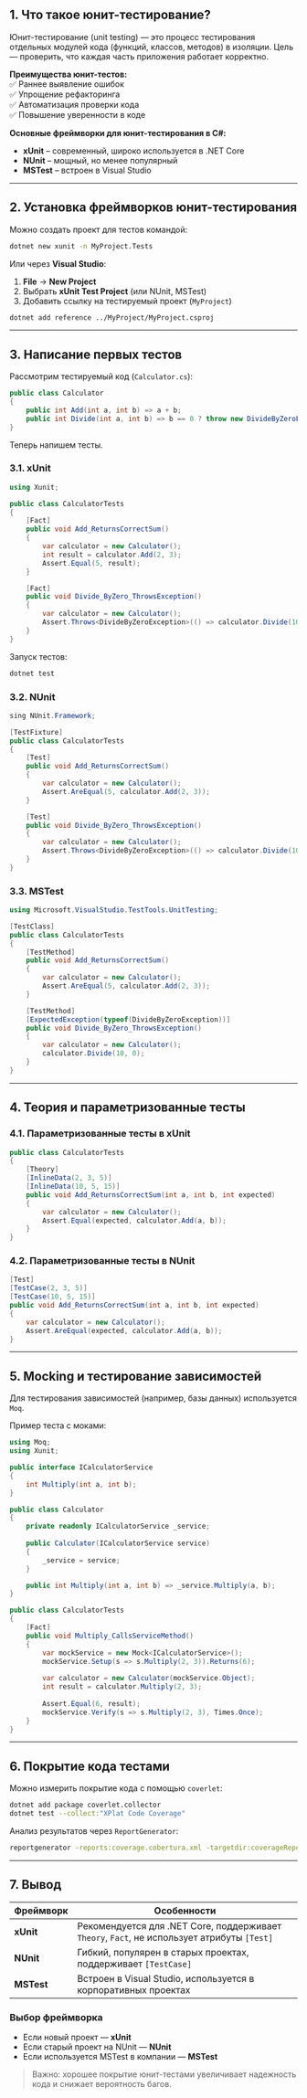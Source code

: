 ## **1. Что такое юнит-тестирование?**

Юнит-тестирование (unit testing) — это процесс тестирования отдельных модулей кода (функций, классов, методов) в изоляции. Цель — проверить, что каждая часть приложения работает корректно.

**Преимущества юнит-тестов:**  
✅ Раннее выявление ошибок  
✅ Упрощение рефакторинга  
✅ Автоматизация проверки кода  
✅ Повышение уверенности в коде

**Основные фреймворки для юнит-тестирования в C#:**

- **xUnit** – современный, широко используется в .NET Core
- **NUnit** – мощный, но менее популярный
- **MSTest** – встроен в Visual Studio

---

## **2. Установка фреймворков юнит-тестирования**

Можно создать проект для тестов командой:

```sh
dotnet new xunit -n MyProject.Tests

```

Или через **Visual Studio**:

1. **File** → **New Project**
2. Выбрать **xUnit Test Project** (или NUnit, MSTest)
3. Добавить ссылку на тестируемый проект (`MyProject`)

```sh
dotnet add reference ../MyProject/MyProject.csproj

```

---

## **3. Написание первых тестов**

Рассмотрим тестируемый код (`Calculator.cs`):

```C#
public class Calculator
{
    public int Add(int a, int b) => a + b;
    public int Divide(int a, int b) => b == 0 ? throw new DivideByZeroException() : a / b;
}

```

Теперь напишем тесты.

### **3.1. xUnit**

```C#
using Xunit;

public class CalculatorTests
{
    [Fact]
    public void Add_ReturnsCorrectSum()
    {
        var calculator = new Calculator();
        int result = calculator.Add(2, 3);
        Assert.Equal(5, result);
    }

    [Fact]
    public void Divide_ByZero_ThrowsException()
    {
        var calculator = new Calculator();
        Assert.Throws<DivideByZeroException>(() => calculator.Divide(10, 0));
    }
}

```

Запуск тестов:

```sh
dotnet test

```

### **3.2. NUnit**

```C#
sing NUnit.Framework;

[TestFixture]
public class CalculatorTests
{
    [Test]
    public void Add_ReturnsCorrectSum()
    {
        var calculator = new Calculator();
        Assert.AreEqual(5, calculator.Add(2, 3));
    }

    [Test]
    public void Divide_ByZero_ThrowsException()
    {
        var calculator = new Calculator();
        Assert.Throws<DivideByZeroException>(() => calculator.Divide(10, 0));
    }
}

```

### **3.3. MSTest**

```C#
using Microsoft.VisualStudio.TestTools.UnitTesting;

[TestClass]
public class CalculatorTests
{
    [TestMethod]
    public void Add_ReturnsCorrectSum()
    {
        var calculator = new Calculator();
        Assert.AreEqual(5, calculator.Add(2, 3));
    }

    [TestMethod]
    [ExpectedException(typeof(DivideByZeroException))]
    public void Divide_ByZero_ThrowsException()
    {
        var calculator = new Calculator();
        calculator.Divide(10, 0);
    }
}

```

---

## **4. Теория и параметризованные тесты**

### **4.1. Параметризованные тесты в xUnit**

```C#
public class CalculatorTests
{
    [Theory]
    [InlineData(2, 3, 5)]
    [InlineData(10, 5, 15)]
    public void Add_ReturnsCorrectSum(int a, int b, int expected)
    {
        var calculator = new Calculator();
        Assert.Equal(expected, calculator.Add(a, b));
    }
}

```

### **4.2. Параметризованные тесты в NUnit**

```C#
[Test]
[TestCase(2, 3, 5)]
[TestCase(10, 5, 15)]
public void Add_ReturnsCorrectSum(int a, int b, int expected)
{
    var calculator = new Calculator();
    Assert.AreEqual(expected, calculator.Add(a, b));
}

```

---

## **5. Mocking и тестирование зависимостей**

Для тестирования зависимостей (например, базы данных) используется `Moq`.

Пример теста с моками:

```C#
using Moq;
using Xunit;

public interface ICalculatorService
{
    int Multiply(int a, int b);
}

public class Calculator
{
    private readonly ICalculatorService _service;
    
    public Calculator(ICalculatorService service)
    {
        _service = service;
    }

    public int Multiply(int a, int b) => _service.Multiply(a, b);
}

public class CalculatorTests
{
    [Fact]
    public void Multiply_CallsServiceMethod()
    {
        var mockService = new Mock<ICalculatorService>();
        mockService.Setup(s => s.Multiply(2, 3)).Returns(6);
        
        var calculator = new Calculator(mockService.Object);
        int result = calculator.Multiply(2, 3);
        
        Assert.Equal(6, result);
        mockService.Verify(s => s.Multiply(2, 3), Times.Once);
    }
}

```

---

## **6. Покрытие кода тестами**

Можно измерить покрытие кода с помощью `coverlet`:

```sh
dotnet add package coverlet.collector
dotnet test --collect:"XPlat Code Coverage"

```

Анализ результатов через `ReportGenerator`:

```sh
reportgenerator -reports:coverage.cobertura.xml -targetdir:coverageReport

```

---

## **7. Вывод**

|Фреймворк|Особенности|
|---|---|
|**xUnit**|Рекомендуется для .NET Core, поддерживает `Theory`, `Fact`, не использует атрибуты `[Test]`|
|**NUnit**|Гибкий, популярен в старых проектах, поддерживает `[TestCase]`|
|**MSTest**|Встроен в Visual Studio, используется в корпоративных проектах|

### **Выбор фреймворка**

- Если новый проект — **xUnit**
- Если старый проект на NUnit — **NUnit**
- Если используется MSTest в компании — **MSTest**

> Важно: хорошее покрытие юнит-тестами увеличивает надежность кода и снижает вероятность багов.
